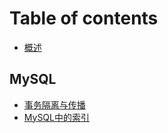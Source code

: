 # Table of contents

* [概述](README.md)

## MySQL

* [事务隔离与传播](mysql/untitled.md)
* [MySQL中的索引](mysql/mysql-zhong-de-suo-yin.md)

